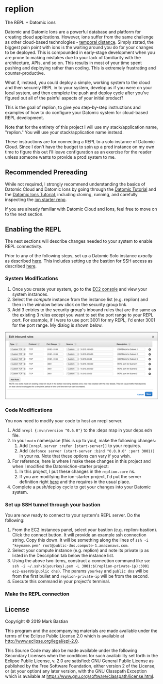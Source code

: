 # replion

The REPL + Datomic ions

Datomic and Datomic Ions are a powerful database and platform for creating cloud applications. However, ions suffer from the same challenge as other cloud-based technologies - [temporal distance](https://youtu.be/jh4hMAvygjk). Simply stated, the biggest pain point with ions is the waiting around you do for your changes to be deployed. This is compounded in early-stage development when you are prone to making mistakes due to your lack of familiarity with the architecture, APIs, and so on. This results in most of your time spent pushing and deploying rather than coding. This is extremely frustrating and counter-productive.

What if, instead, you could deploy a simple, working system to the cloud and then securely REPL in to your system, develop as if you were on your local system, and then complete the push and deploy cycle after you've figured out all of the painful aspects of your initial product? 

This is the goal of replion, to give you step-by-step instructions and examples of how to do configure your Datomic system for cloud-based REPL development.

Note that for the entirety of this project I will use my stack/application name, "replion." You will use your stack/application name instead.

These instructions are for connecting a REPL to a solo instance of Datomic Cloud. Since I don't have the budget to spin up a prod instance on my own time to figure this out I'll leave configuration as an exercise for the reader unless someone wants to provide a prod system to me.

## Recommended Prereading
While not required, I strongly recommend understanding the basics of Datomic Cloud and Datomic Ions by going through the [Datomic Tutorial](https://docs.datomic.com/cloud/tutorial/client.html) and the [Datomic Ions Tutorial](https://docs.datomic.com/cloud/ions/ions-tutorial.html), including cloning, running, and carefully inspecting the [ion starter repo](https://github.com/datomic/ion-starter).

If you are already familiar with Datomic Cloud and Ions, feel free to move on to the next section.

## Enabling the REPL
The next sections will describe changes needed to your system to enable REPL connectivity.

Prior to any of the following steps, set up a Datomic Solo instance _exactly_ as described [here](https://docs.datomic.com/cloud/setting-up.html). This includes setting up the bastion for SSH access as described [here](https://docs.datomic.com/cloud/getting-started/configure-access.html#authorize-gateway).

### System Modifications
1. Once you create your system, go to the [EC2 console](https://console.aws.amazon.com/ec2/v2/home?#Instances:sort=desc:instanceId) and view your system instances.
1. Select the _compute_ instance from the instance list (e.g. replion) and then in the window below click on the security group link.
1. Add 3 entries to the security group's inbound rules that are the same as the existing 3 rules except you want to set the port range to your REPL port. For example, if I were to use port 3001 for my REPL, I'd enter 3001 for the port range. My dialog is shown below.

![Correctly Configured Rules](public/resources/rules.png "REPL Rules")

### Code Modifications
You now need to modify your code to host an nrepl server.

1. Add `nrepl {:mvn/version "0.6.0"}` to the :deps map in your deps.edn file.
1. In your `main` namespace (this is up to you), make the following changes:
   1. Add `[nrepl.server :refer [start-server]]` to your requires.
   1. Add `(defonce server (start-server :bind "0.0.0.0" :port 3001))` in your ns. Note that these options can vary if you wish.
1. For reference, here is where I make these changes in this project and when I modified the Datomic/ion-starter project:
   1. In this project, I put these changes in the `replion.core` ns.
   1. If you are modifying the ion-starter project, I'd put the server definition right [here](https://github.com/Datomic/ion-starter/blob/master/src/datomic/ion/starter.clj#L11) and the requires in the usual place.
1. Complete a push/deploy cycle to get your changes into your Datomic system.

### Set up SSH tunnel through your bastion
You are now ready to connect to your system's REPL server. Do the following:
1. From the EC2 instances panel, select your bastion (e.g. replion-bastion). Click the connect button. It will provide an example ssh connection string. Copy this down. It will be something along the lines of `ssh -i "keyname.pem" root@public-dns.compute-1.amazonaws.com`.
1. Select your compute instance (e.g. replion) and note its private ip as listed in the Description tab below the instance list. 
1. Using the above two items, construct a connection command like so: `ssh -i ~/.ssh/$(yourkey).pem -L 3001:$(replion-private-ip):3001 ec2-user@$(public dns)`. The params `yourkey` and `public dns` will be from the first bullet and `replion-private-ip` will be from the second.
1. Execute this command in your project's terminal.

### Make the REPL connection


## License

Copyright © 2019 Mark Bastian

This program and the accompanying materials are made available under the
terms of the Eclipse Public License 2.0 which is available at
http://www.eclipse.org/legal/epl-2.0.

This Source Code may also be made available under the following Secondary
Licenses when the conditions for such availability set forth in the Eclipse
Public License, v. 2.0 are satisfied: GNU General Public License as published by
the Free Software Foundation, either version 2 of the License, or (at your
option) any later version, with the GNU Classpath Exception which is available
at https://www.gnu.org/software/classpath/license.html.
